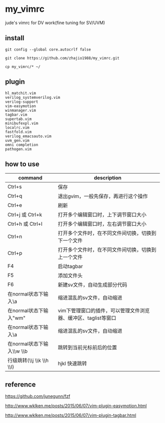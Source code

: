 # my_vimrc
jude's vimrc for DV work(fine tuning for SV/UVM)

## install 
`git config --global core.autocrlf false`

`git clone https://github.com/zhajio1988/my_vimrc.git`

`cp my_vimrc/* ~/`

## plugin
```
hl_matchit.vim  
verilog_systemverilog.vim
verilog-support  
vim-easymotion
winmanager.vim
tagbar.vim
supertab.vim
minibufexpl.vim
localrc.vim
fastfold.vim
verilog_emacsauto.vim
uvm_gen.vim
omni completion
pathogen.vim
```

## how to use

| command | description |
| ------ | ------ |
| Ctrl+s |	 保存 	|			
| Ctrl+q |	 退出gvim，一般先保存，再进行这个操作 | 				
| Ctrl+e |	 刷新 				|
| Ctrl+j 或 Ctrl+k 	| 打开多个编辑窗口时，上下调节窗口大小 		|		
| Ctrl+h 或 Ctrl+l |	 打开多个编辑窗口时，左右调节窗口大小 		|		
| Ctrl+n |	 打开多个文件时，在不同文件间切换，切换到下一个文件 |		
| Ctrl+p |	 打开多个文件时，在不同文件间切换，切换到上一个文件 |	
| F4 	| 启动tagbar 	|			
| F5 	| 添加文件头 	|			
| F6 |	 新建sv文件，自动生成部分代码 			|
| 在normal状态下输入\a 	| 缩进混乱的sv文件，自动缩进 			|	
| 在normal状态下输入"wm" | vim下管理窗口的插件，可以管理文件浏览器、缓冲区、taglist等窗口 |
| 在normal状态下输入\a 	| 缩进混乱的sv文件，自动缩进 			|	
| 在normal状态下输入\\\w \\\b | 跳转到当前光标前后的位置		|	
| 行级跳转(\\\j \\\k \\\h \\\l) |  hjkl 快速跳转 |

## reference
https://github.com/junegunn/fzf

http://www.wklken.me/posts/2015/06/07/vim-plugin-easymotion.html

http://www.wklken.me/posts/2015/06/07/vim-plugin-tagbar.html
